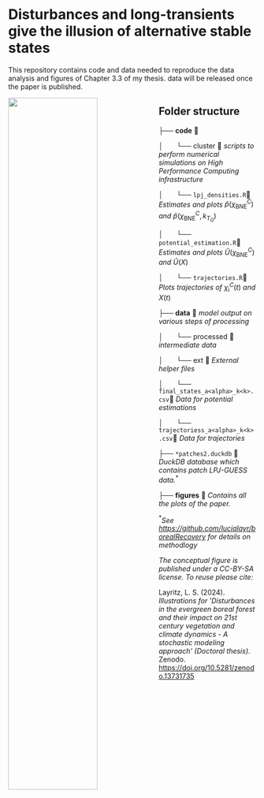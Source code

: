 # Disturbances and long-transients give the illusion of alternative stable states

This repository contains code and data needed to reproduce the data analysis and figures of Chapter 3.3 of my thesis. data will be released once the paper is published.

<img align="left" src="figures/potential_landscape.png" style="width: 60%;">


## Folder structure

├── **code** &#x1F4C1;

│&nbsp; &nbsp; &nbsp; &nbsp;└── cluster &#x1F4C1;  *scripts to perform numerical simulations on High Performance Computing infrastructure*

│&nbsp; &nbsp; &nbsp; &nbsp;└──  `lpj_densities.R`&#x1F4C4; *Estimates and plots* $\hat{p}(\chi^C_{\text{BNE}})$ *and* $\hat{p}(\chi^C_{\text{BNE}}, k_{T_G})$

│&nbsp; &nbsp; &nbsp; &nbsp;└──  `potential_estimation.R`&#x1F4C4; *Estimates and plots* $\hat{U}(\chi^C_{\text{BNE}})$ *and* $\hat{U}(X)$

│&nbsp; &nbsp; &nbsp; &nbsp;└──  `trajectories.R`&#x1F4C4; *Plots trajectories of* $\chi^C_{\text{i}}(t)$ *and* $X(t)$

├── **data** &#x1F4C1;  *model output on various steps of processing*

│&nbsp; &nbsp; &nbsp; &nbsp;└── processed &#x1F4C1;  *intermediate data*

│&nbsp; &nbsp; &nbsp; &nbsp;└── ext &#x1F4C1;  *External helper files*

│&nbsp; &nbsp; &nbsp; &nbsp;└──  `final_states_a<alpha>_k<k>.csv`&#x1F4C4; *Data for potential estimations*

│&nbsp; &nbsp; &nbsp; &nbsp;└──  `trajectoriess_a<alpha>_k<k>.csv`&#x1F4C4; *Data for trajectories*

├── `*patches2.duckdb` &#x1F986; *DuckDB database which contains patch LPJ-GUESS data.*$^*$
  
├── **figures** &#x1F4C1; *Contains all the plots of the paper.*

$^*$*See https://github.com/lucialayr/borealRecovery for details on methodlogy* 




*The conceptual figure is published under a CC-BY-SA license. To reuse please cite:*

Layritz, L. S. (2024). *Illustrations for 'Disturbances in the evergreen boreal forest and their impact on 21st century vegetation and climate dynamics - A stochastic modeling approach' (Doctoral thesis)*. Zenodo. https://doi.org/10.5281/zenodo.13731735
 